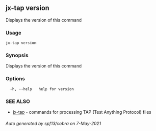 ## jx-tap version

Displays the version of this command

### Usage

```
jx-tap version
```

### Synopsis

Displays the version of this command

### Options

```
  -h, --help   help for version
```

### SEE ALSO

* [jx-tap](jx-tap.md)	 - commands for processing TAP (Test Anything Protocol) files

###### Auto generated by spf13/cobra on 7-May-2021

